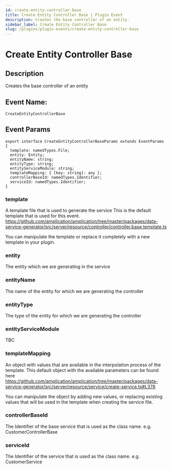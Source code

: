 ```yaml
---
id: create-entity-controller-base
title: Create Entity Controller Base | Plugin Event
description: Creates the base controller of an entity.
sidebar_label: Create Entity Controller Base
slug: /plugins/plugin-events/create-entity-controller-base
---
```


# Create Entity Controller Base

## Description

Creates the base controller of an entity

## Event Name:

`CreateEntityControllerBase`

## Event Params

```tsx
export interface CreateEntityControllerBaseParams extends EventParams {
  template: namedTypes.File;
  entity: Entity;
  entityName: string;
  entityType: string;
  entityServiceModule: string;
  templateMapping: { [key: string]: any };
  controllerBaseId: namedTypes.Identifier;
  serviceId: namedTypes.Identifier;
}
```

### template

A template file that is used to generate the service
This is the default template that is used for this event.
https://github.com/amplication/amplication/tree/master/packages/data-service-generator/src/server/resource/controller/controller.base.template.ts

You can manipulate the template or replace it completely with a new template in your plugin.

### entity

The entity which we are generating in the service

### entityName

The name of the entity for which we are generating the controller

### entityType

The type of the entity for which we are generating the controller

### entityServiceModule

TBC

### templateMapping

An object with values that are available in the interpolation process of the template.
This default object with the available parameters can be found here
https://github.com/amplication/amplication/tree/master/packages/data-service-generator/src/server/resource/service/create-service.ts#L378

You can manipulate the object by adding new values, or replacing existing values that will be used in the template when creating the service file.

### controllerBaseId

The Identifier of the base service that is used as the class name. e.g. CustomerControllerBase

### serviceId

The Identifier of the service that is used as the class name. e.g. CustomerService
